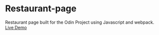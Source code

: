 # Restaurant-page
Restaurant page built for the Odin Project using Javascript and webpack. <br/>
[Live Demo](https://amandaestevs.github.io/Restaurant-page/) 
